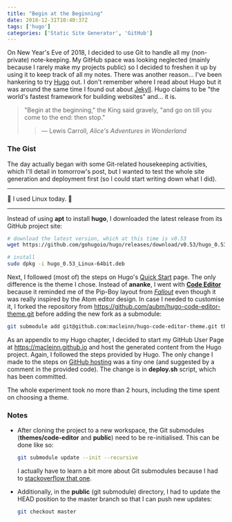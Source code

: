 ```yaml
---
title: "Begin at the Beginning"
date: 2018-12-31T10:40:37Z
tags: ['hugo']
categories: ['Static Site Generator', 'GitHub']
---
```


On New Year's Eve of 2018, I decided to use Git to handle all my (non-private) note-keeping. My GitHub space was looking neglected (mainly because I rarely make my projects public) so I decided to freshen it up by using it to keep track of all my notes. There was another reason... I've been hankering to try [Hugo](https://gohugo.io/) out. I don't remember where I read about Hugo but it was around the same time I found out about [Jekyll](https://jekyllrb.com/). Hugo claims to be "the world's fastest framework for building websites" and... it is.

> "Begin at the beginning," the King said gravely, "and go on till you come to the end: then stop."
>
>> &mdash; Lewis Carroll, _Alice's Adventures in Wonderland_

### The Gist
The day actually began with some Git-related housekeeping activities, which I'll detail in tomorrow's post, but I wanted to test the whole site generation and deployment first (so I could start writing down what I did).

----

:bell: I used Linux today. :bell:

----

Instead of using __apt__ to install __hugo__, I downloaded the latest release from its GitHub project site:

```bash
# download the latest version, which at this time is v0.53
wget https://github.com/gohugoio/hugo/releases/download/v0.53/hugo_0.53_Linux-64bit.deb

# install
sudo dpkg -i hugo_0.53_Linux-64bit.deb
```

Next, I followed (most of) the steps on Hugo's [Quick Start](https://gohugo.io/getting-started/quick-start/) page. The only difference is the theme I chose. Instead of __ananke__, I went with [__Code Editor__](https://themes.gohugo.io/hugo-code-editor-theme/) because it reminded me of the Pip-Boy layout from [_Fallout_](https://en.wikipedia.org/wiki/Fallout_(series)) even though it was really inspired by the Atom editor design. In case I needed to customise it, I forked the repository from https://github.com/aubm/hugo-code-editor-theme.git before adding the new fork as a submodule:

```bash
git submodule add git@github.com:macleinn/hugo-code-editor-theme.git themes/code-editor
```

As an appendix to my Hugo chapter, I decided to start my GitHub User Page at https://macleinn.github.io and host the generated content from the Hugo project. Again, I followed the steps provided by Hugo. The only change I made to the steps on [GitHub hosting](https://gohugo.io/hosting-and-deployment/hosting-on-github/) was a tiny one (and suggested by a comment in the provided code). The change is in __deploy.sh__ script, which has been committed.

The whole experiment took no more than 2 hours, including the time spent on choosing a theme.

### Notes
* After cloning the project to a new workspace, the Git submodules (__themes/code-editor__ and __public__) need to be re-initialised. This can be done like so:

    ```bash
    git submodule update --init --recursive
    ```

    I actually have to learn a bit more about Git submodules because I had to [stackoverflow that one](https://stackoverflow.com/questions/1030169/easy-way-to-pull-latest-of-all-git-submodules).

* Additionally, in the __public__ (git submodule) directory, I had to update the HEAD position to the master branch so that I can push new updates:
    ```bash
    git checkout master
    ```
